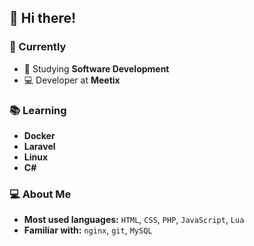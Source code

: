 ## 👋 Hi there!

### 🚀 Currently
- 📘 Studying **Software Development**
- 💻 Developer at **Meetix**

### 📚 Learning
- **Docker**
- **Laravel**
- **Linux**
- **C#**

### 💻 About Me
- **Most used languages:** `HTML`, `CSS`, `PHP`, `JavaScript`, `Lua`
- **Familiar with:** `nginx`, `git`, `MySQL`
